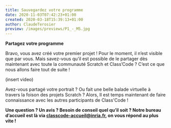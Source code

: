 ```yaml
---
title: Sauvegardez votre programme
date: 2020-11-03T07:42:23+01:00 
created: 2020-03-18T15:39:13+01:00
author: ClaudeTerosier
preview: /images/previews/P1_-_M5.jpg
---
```

**Partagez votre programme**

Bravo, vous avez créé votre premier projet ! Pour le moment, il n’est visible que par vous. Mais savez-vous qu’il est possible de le partager dès maintenant avec toute la communauté Scratch et Class’Code ? C’est ce que nous allons faire tout de suite !

(insert video) 

Avez-vous partagé votre portrait ? Ou fait une belle balade virtuelle à travers la foison des projets Scratch ? Alors, Il est temps maintenant de faire connaissance avec les autres participants de Class'Code !

**Une question ? Un avis ? Besoin de conseil quel qu’il soit ? Notre bureau d’accueil est là via [classcode-accueil@inria.fr](mailto:classcode-accueil@inria.fr), on vous répond au plus vite !**